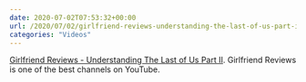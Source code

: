 ```yaml
---
date: 2020-07-02T07:53:32+00:00
url: /2020/07/02/girlfriend-reviews-understanding-the-last-of-us-part-ii.html
categories: "Videos"
---
```


[Girlfriend Reviews - Understanding The Last of Us Part II](https://www.youtube.com/watch?v=bh5gzGs-63Y). Girlfriend Reviews is one of the best channels on YouTube. 
